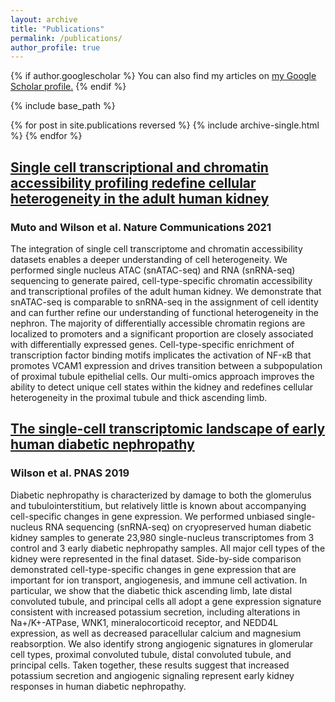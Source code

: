 ```yaml
---
layout: archive
title: "Publications"
permalink: /publications/
author_profile: true
---
```

{% if author.googlescholar %}
  You can also find my articles on <u><a href="{{author.googlescholar}}">my Google Scholar profile</a>.</u>
{% endif %}

{% include base_path %}

{% for post in site.publications reversed %}
  {% include archive-single.html %}
{% endfor %}

## [Single cell transcriptional and chromatin accessibility profiling redefine cellular heterogeneity in the adult human kidney](https://pubmed.ncbi.nlm.nih.gov/33850129/) <br>
### Muto and Wilson et al. Nature Communications 2021 <br>
The integration of single cell transcriptome and chromatin accessibility datasets enables a deeper understanding of cell heterogeneity. We performed single nucleus ATAC (snATAC-seq) and RNA (snRNA-seq) sequencing to generate paired, cell-type-specific chromatin accessibility and transcriptional profiles of the adult human kidney. We demonstrate that snATAC-seq is comparable to snRNA-seq in the assignment of cell identity and can further refine our understanding of functional heterogeneity in the nephron. The majority of differentially accessible chromatin regions are localized to promoters and a significant proportion are closely associated with differentially expressed genes. Cell-type-specific enrichment of transcription factor binding motifs implicates the activation of NF-κB that promotes VCAM1 expression and drives transition between a subpopulation of proximal tubule epithelial cells. Our multi-omics approach improves the ability to detect unique cell states within the kidney and redefines cellular heterogeneity in the proximal tubule and thick ascending limb.

## [The single-cell transcriptomic landscape of early human diabetic nephropathy](https://pubmed.ncbi.nlm.nih.gov/31506348/)<br>
### Wilson et al. PNAS 2019<br>
Diabetic nephropathy is characterized by damage to both the glomerulus and tubulointerstitium, but relatively little is known about accompanying cell-specific changes in gene expression. We performed unbiased single-nucleus RNA sequencing (snRNA-seq) on cryopreserved human diabetic kidney samples to generate 23,980 single-nucleus transcriptomes from 3 control and 3 early diabetic nephropathy samples. All major cell types of the kidney were represented in the final dataset. Side-by-side comparison demonstrated cell-type-specific changes in gene expression that are important for ion transport, angiogenesis, and immune cell activation. In particular, we show that the diabetic thick ascending limb, late distal convoluted tubule, and principal cells all adopt a gene expression signature consistent with increased potassium secretion, including alterations in Na+/K+-ATPase, WNK1, mineralocorticoid receptor, and NEDD4L expression, as well as decreased paracellular calcium and magnesium reabsorption. We also identify strong angiogenic signatures in glomerular cell types, proximal convoluted tubule, distal convoluted tubule, and principal cells. Taken together, these results suggest that increased potassium secretion and angiogenic signaling represent early kidney responses in human diabetic nephropathy.
